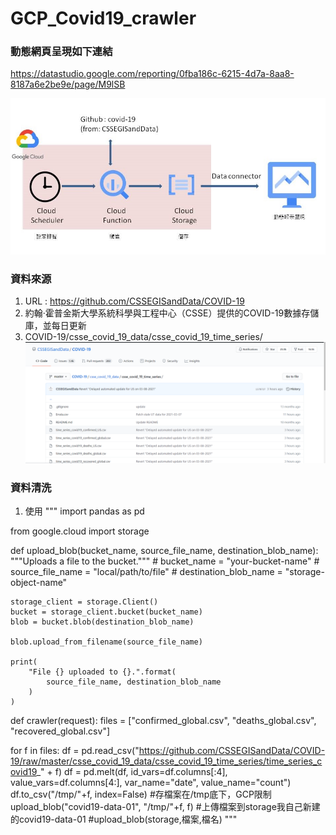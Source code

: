 # GCP_Covid19_crawler
### 動態網頁呈現如下連結
https://datastudio.google.com/reporting/0fba186c-6215-4d7a-8aa8-8187a6e2be9e/page/M9lSB

![image](https://github.com/Ariel-Lin-Lin/GCP_Covid19_crawler/blob/main/process.jpg)
### 資料來源
1. URL : https://github.com/CSSEGISandData/COVID-19
2. 約翰·霍普金斯大學系統科學與工程中心（CSSE）提供的COVID-19數據存儲庫，並每日更新
3. COVID-19/csse_covid_19_data/csse_covid_19_time_series/
![image](https://github.com/Ariel-Lin-Lin/GCP_Covid19_crawler/blob/main/covid19_opendata.png)
### 資料清洗
1. 使用
"""
import pandas as pd

from google.cloud import storage


def upload_blob(bucket_name, source_file_name, destination_blob_name):
    """Uploads a file to the bucket."""
    # bucket_name = "your-bucket-name"
    # source_file_name = "local/path/to/file"
    # destination_blob_name = "storage-object-name"

    storage_client = storage.Client()
    bucket = storage_client.bucket(bucket_name)
    blob = bucket.blob(destination_blob_name)

    blob.upload_from_filename(source_file_name)

    print(
        "File {} uploaded to {}.".format(
            source_file_name, destination_blob_name
        )
    )

def crawler(request):
  files = ["confirmed_global.csv", "deaths_global.csv", "recovered_global.csv"]

  for f in files:
    df = pd.read_csv("https://github.com/CSSEGISandData/COVID-19/raw/master/csse_covid_19_data/csse_covid_19_time_series/time_series_covid19_" + f)
    df = pd.melt(df, id_vars=df.columns[:4], value_vars=df.columns[4:], var_name="date", value_name="count")
    df.to_csv("/tmp/"+f, index=False) #存檔案在/tmp底下，GCP限制
    upload_blob("covid19-data-01", "/tmp/"+f, f) #上傳檔案到storage我自己新建的covid19-data-01
    #upload_blob(storage,檔案,檔名)
"""
